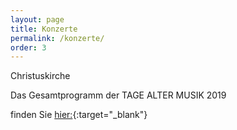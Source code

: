```yaml
---
layout: page
title: Konzerte
permalink: /konzerte/
order: 3
---
```


Christuskirche

Das Gesamtprogramm der TAGE ALTER MUSIK 2019

finden Sie [hier:](/assets/pdf/ieor_konzerte.pdf){:target="_blank"}
